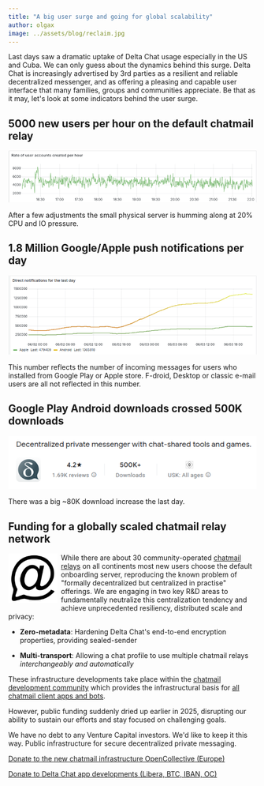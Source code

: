 ```yaml
---
title: "A big user surge and going for global scalability" 
author: olgax
image: ../assets/blog/reclaim.jpg
---
```


Last days saw a dramatic uptake of Delta Chat usage especially in the US and Cuba. 
We can only guess about the dynamics behind this surge. 
Delta Chat is increasingly advertised by 3rd parties as a resilient and reliable decentralized messenger, 
and as offering a pleasing and capable user interface that many families, groups and communities appreciate. 
Be that as it may, let's look at some indicators behind the user surge. 

## 5000 new users per hour on the default chatmail relay 

<img alt="Graph about creation of user accounts on default onboarding server last 6 hours" src="../assets/blog/surge-5000-users-per-hour.png" style="max-width: 100%" />

After a few adjustments the small physical server is humming along at 20% CPU and IO pressure. 

## 1.8 Million Google/Apple push notifications per day 

<img alt="Graph about push notifications of the last day" src="../assets/blog/2025-06-direct-notifications-per-day.png" style="max-width: 100%" />

This number reflects the number of incoming messages for users who installed from Google Play or Apple store. 
F-droid, Desktop or classic e-mail users are all not reflected in this number. 

## Google Play Android downloads crossed 500K downloads 

<img alt="Google Play store showing 500K+ downloads" src="../assets/blog/2025-06-google-play.png" style="max-width: 100%" />

There was a big ~80K download increase the last day. 


## Funding for a globally scaled chatmail relay network 

<img src="../assets/logos/chatmail.png" style="width:100px; float:left; clear:both; margin-right:.5em; margin-bottom:.2em;" />

While there are about 30 community-operated [chatmail relays](https://chatmail.at/relays) on all continents 
most new users choose the default onboarding server,
reproducing the known problem of "formally decentralized but centralized in practise" offerings. 
We are engaging in two key R&D areas to fundamentally neutralize this centralization tendency 
and achieve unprecedented resiliency, distributed scale and privacy:

- **Zero-metadata**: Hardening Delta Chat's end-to-end encryption properties, providing sealed-sender 

- **Multi-transport**: Allowing a chat profile to use multiple chatmail relays *interchangeably and automatically*

These infrastructure developments take place within the [chatmail development community](https://chatmail.at)
which provides the infrastructural basis for [all chatmail client apps and bots](https://chatmail.at/clients).

However, public funding suddenly dried up earlier in 2025,
disrupting our ability to sustain our efforts and stay focused on challenging goals. 

We have no debt to any Venture Capital investors. 
We'd like to keep it this way. 
Public infrastructure for secure decentralized private messaging. 

<p><a href="https://opencollective.com/chatmail" class="cta-button">Donate to the new chatmail infrastructure OpenCollective (Europe)</a></p>

<p><a href="../../en/donate" class="cta-button">Donate to Delta Chat app developments (Libera, BTC, IBAN, OC)</a></p>
